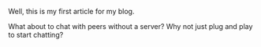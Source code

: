 Well, this is my first article for my blog.

What about to chat with peers without a server?
Why not just plug and play to start chatting?
